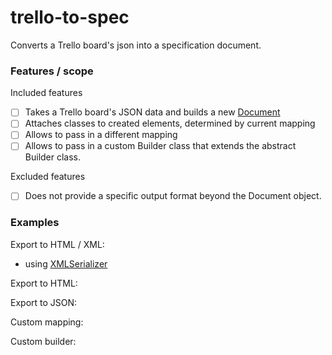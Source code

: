 # trello-to-spec
Converts a Trello board's json into a specification document.


### Features / scope

Included features

* [ ] Takes a Trello board's JSON data and builds a new [Document](https://developer.mozilla.org/en-US/docs/Web/API/Document)
* [ ] Attaches classes to created elements, determined by current mapping
* [ ] Allows to pass in a different mapping
* [ ] Allows to pass in a custom Builder class that extends the abstract Builder class.

Excluded features

* [ ] Does not provide a specific output format beyond the Document object. 





### Examples

Export to HTML / XML:

* using [XMLSerializer](https://developer.mozilla.org/en-US/docs/Web/API/XMLSerializer)

Export to HTML:


Export to JSON:


Custom mapping:


Custom builder:

